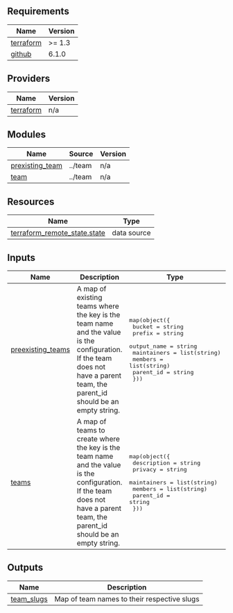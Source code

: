 ## Requirements

| Name | Version |
|------|---------|
| <a name="requirement_terraform"></a> [terraform](#requirement\_terraform) | >= 1.3 |
| <a name="requirement_github"></a> [github](#requirement\_github) | 6.1.0 |

## Providers

| Name | Version |
|------|---------|
| <a name="provider_terraform"></a> [terraform](#provider\_terraform) | n/a |

## Modules

| Name | Source | Version |
|------|--------|---------|
| <a name="module_prexisting_team"></a> [prexisting\_team](#module\_prexisting\_team) | ../team | n/a |
| <a name="module_team"></a> [team](#module\_team) | ../team | n/a |

## Resources

| Name | Type |
|------|------|
| [terraform_remote_state.state](https://registry.terraform.io/providers/hashicorp/terraform/latest/docs/data-sources/remote_state) | data source |

## Inputs

| Name | Description | Type | Default | Required |
|------|-------------|------|---------|:--------:|
| <a name="input_preexisting_teams"></a> [preexisting\_teams](#input\_preexisting\_teams) | A map of existing teams where the key is the team name and the value is the configuration. If the team does not have a parent team, the parent\_id should be an empty string. | <pre>map(object({<br>    bucket      = string<br>    prefix      = string<br>    output_name = string<br>    maintainers = list(string)<br>    members     = list(string)<br>    parent_id   = string<br>  }))</pre> | `{}` | no |
| <a name="input_teams"></a> [teams](#input\_teams) | A map of teams to create where the key is the team name and the value is the configuration. If the team does not have a parent team, the parent\_id should be an empty string. | <pre>map(object({<br>    description = string<br>    privacy     = string<br>    maintainers = list(string)<br>    members     = list(string)<br>    parent_id   = string<br>  }))</pre> | n/a | yes |

## Outputs

| Name | Description |
|------|-------------|
| <a name="output_team_slugs"></a> [team\_slugs](#output\_team\_slugs) | Map of team names to their respective slugs |